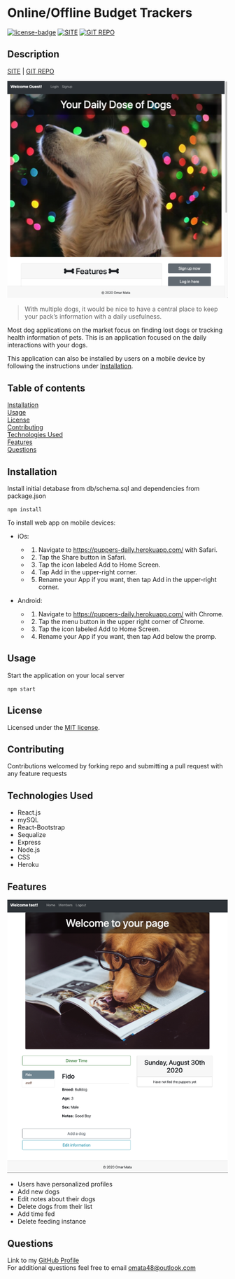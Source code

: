 # Online/Offline Budget Trackers

[![license-badge](https://img.shields.io/badge/license-MIT-blue)](LICENSE)
[![SITE](https://img.shields.io/badge/%E2%86%91_Deploy_to-Heroku-7056bf.svg)](https://puppers-daily.herokuapp.com/)
[![GIT REPO](https://img.shields.io/github/last-commit/omata48/PWA-HW)](https://github.com/omata48/Puppers-Daily)  


## Description
[SITE](https://puppers-daily.herokuapp.com/) |
[GIT REPO](https://github.com/omata48/Puppers-Daily)

![Home Page](./images/home.png)

>With multiple dogs, it would be nice to have a central place to keep your pack’s information with a daily usefulness.  

Most dog applications on the market focus on finding lost dogs or tracking health information of pets. This is an application focused on the daily interactions with your dogs.

This application can also be installed by users on a mobile device by following the instructions under [Installation](#Installation).

## Table of contents
[Installation](#Installation)  
[Usage](#Usage)  
[License](#License)  
[Contributing](#Contributing)  
[Technologies Used](#Technologies%20Used)  
[Features](#Features)  
[Questions](#Questions)  

## Installation
Install initial detabase from db/schema.sql and dependencies from package.json

    npm install

To install web app on mobile devices:

* iOs:

  * 1. Navigate to https://puppers-daily.herokuapp.com/ with Safari.

  * 2. Tap the Share button in Safari.

  * 3. Tap the icon labeled Add to Home Screen.

  * 4. Tap Add in the upper-right corner.

  * 5. Rename your App if you want, then tap Add in the upper-right corner.

* Android:

  * 1. Navigate to https://puppers-daily.herokuapp.com/ with Chrome.

  * 2. Tap the menu button in the upper right corner of Chrome.

  * 3. Tap the icon labeled Add to Home Screen.

  * 4. Rename your App if you want, then tap Add below the promp.


## Usage
Start the application on your local server

    npm start

## License
  
Licensed under the [MIT license](LICENSE).

## Contributing
Contributions welcomed by forking repo and submitting a pull request with any feature requests

## Technologies Used
* React.js
* mySQL
* React-Bootstrap
* Sequalize
* Express
* Node.js
* CSS
* Heroku

## Features
![members page](./images/members.png)
* Users have personalized profiles
* Add new dogs
* Edit notes about their dogs
* Delete dogs from their list
* Add time fed
* Delete feeding instance

## Questions

Link to my [GitHub Profile](https://github.com/omata48)  
For additional questions feel free to email omata48@outlook.com